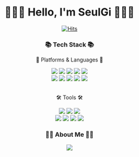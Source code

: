 <div align="center">
  
# 🙋🏻‍♀️ Hello, I'm SeulGi 🙋🏻‍♀️

[![Hits](https://hits.seeyoufarm.com/api/count/incr/badge.svg?url=https%3A%2F%2Fgithub.com%2FLee-SeulGi&count_bg=%23ED6DA1&title_bg=%23ED4B8D&icon=github.svg&icon_color=%23E7E7E7&title=hits&edge_flat=false)](https://hits.seeyoufarm.com)
  
### 📚 Tech Stack 📚

📝 Platforms & Languages 📝<br>

<img src="https://img.shields.io/badge/Java-3776AB?style=flat&logo=oracle&logoColor=white"/>
<img src="https://img.shields.io/badge/Android-3DDC84?style=flat&logo=android&logoColor=white"/>
<img src="https://img.shields.io/badge/Python-3776AB?style=flat&logo=python&logoColor=white"/>
<img src="https://img.shields.io/badge/C-A8B9CC?style=flat&logo=c&logoColor=white"/>
<img src="https://img.shields.io/badge/C++-00599C?style=flat&logo=cplusplus&logoColor=white"/><br>
<img src="https://img.shields.io/badge/JavaScript-F7DF1E?style=flat&logo=javascript&logoColor=black"/>
<img src="https://img.shields.io/badge/HTML-E34F26?style=flat&logo=html5&logoColor=white"/>
<img src="https://img.shields.io/badge/CSS-1572B6?style=flat&logo=css3&logoColor=white"/>
<img src="https://img.shields.io/badge/MySQL-4479A1?style=flat&logo=mysql&logoColor=white"/> 
<img src="https://img.shields.io/badge/Oracle-F80000?style=flat&logo=oracle&logoColor=white"/>
<br>  

<br>🛠 Tools 🛠<br>

<img src="https://img.shields.io/badge/Eclipse IDE-2C2255?style=flat&logo=eclipseide&logoColor=white"/>
<img src="https://img.shields.io/badge/Visual Studio-5C2D91?style=flat&logo=visualstudio&logoColor=white"/>
<img src="https://img.shields.io/badge/Android Studio-3DDC84?style=flat&logo=androidstudio&logoColor=white"/><br>
<img src="https://img.shields.io/badge/Tomcat-F8DC75?style=flat&logo=apachetomcat&logoColor=white"/>
<img src="https://img.shields.io/badge/Visual Studio Code-007ACC?style=flat&logo=visualstudiocode&logoColor=white"/>
<img src="https://img.shields.io/badge/Intellij-FF6737?style=flat&logo=intellijidea&logoColor=white"/>
<img src="https://img.shields.io/badge/Github-181717?style=flat&logo=github&logoColor=white"/>
<br>

### 👋🏻 About Me 👋🏻
<img src="https://img.shields.io/badge/tmf109@naver.com-03C75A?style=flat&logo=naver&logoColor=white"/>    
<br>

</div>
